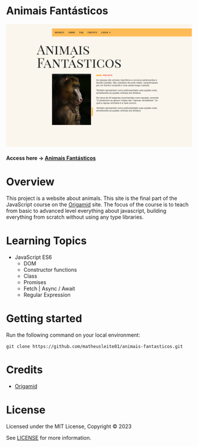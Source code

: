 # Animais Fantásticos

![App Screenshot](/img/imgReadme.png)

#### Access here -> [Animais Fantásticos](https://matheusleite01.github.io/animais-fantasticos/)

# Overview

This project is a website about animals. This site is the final part of the JavaScript course on the [Origamid](https://www.origamid.com/curso/javascript-completo-es6/) site. The focus of the course is to teach from basic to advanced level everything about javascript, building everything from scratch without using any type libraries.

# Learning Topics

- JavaScript ES6
  - DOM
  - Constructor functions
  - Class
  - Promises
  - Fetch | Async / Await
  - Regular Expression


# Getting started

Run the following command on your local environment:

```
git clone https://github.com/matheusleite01/animais-fantasticos.git
```


# Credits

- [Origamid](https://www.origamid.com/)

# License

Licensed under the MIT License, Copyright © 2023

See [LICENSE](https://github.com/matheusleite01/animais-fantasticos/blob/master/LICENSE) for more information.
